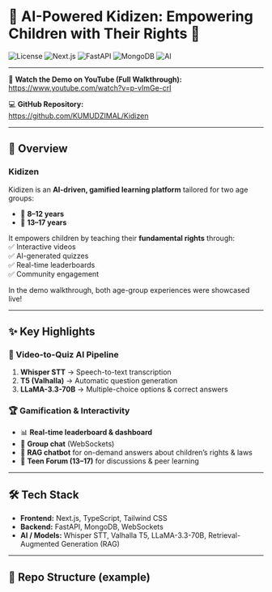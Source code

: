 <h1>🚀 AI-Powered Kidizen: Empowering Children with Their Rights 🎉</h1>

![License](https://img.shields.io/badge/License-MIT-green.svg)
![Next.js](https://img.shields.io/badge/Frontend-Next.js-blue)
![FastAPI](https://img.shields.io/badge/Backend-FastAPI-yellow)
![MongoDB](https://img.shields.io/badge/Database-MongoDB-green)
![AI](https://img.shields.io/badge/AI-LLaMA--3.3--70B-orange)

---

🔗 **Watch the Demo on YouTube (Full Walkthrough):**  
https://www.youtube.com/watch?v=p-vImGe-crI

💻 **GitHub Repository:**  
https://github.com/KUMUDZIMAL/Kidizen

---

## 📖 Overview

<h3>Kidizen</h3>

Kidizen is an **AI-driven, gamified learning platform** tailored for two age groups:

- 👧 **8–12 years**  
- 👦 **13–17 years**

It empowers children by teaching their **fundamental rights** through:  
✅ Interactive videos  
✅ AI-generated quizzes  
✅ Real-time leaderboards  
✅ Community engagement

In the demo walkthrough, both age-group experiences were showcased live!

---

## ✨ Key Highlights

### 🎥 Video-to-Quiz AI Pipeline
1. **Whisper STT** → Speech-to-text transcription  
2. **T5 (Valhalla)** → Automatic question generation  
3. **LLaMA-3.3-70B** → Multiple-choice options & correct answers

### 🏆 Gamification & Interactivity
- 📊 **Real-time leaderboard & dashboard**  
- 💬 **Group chat** (WebSockets)  
- 🤖 **RAG chatbot** for on-demand answers about children’s rights & laws  
- 👫 **Teen Forum (13–17)** for discussions & peer learning

---

## 🛠️ Tech Stack

- **Frontend:** Next.js, TypeScript, Tailwind CSS  
- **Backend:** FastAPI, MongoDB, WebSockets  
- **AI / Models:** Whisper STT, Valhalla T5, LLaMA-3.3-70B, Retrieval-Augmented Generation (RAG)

---

## 📂 Repo Structure (example)

